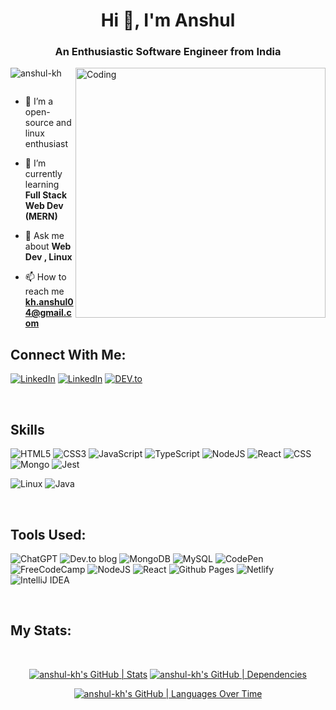 <h1 align="center">Hi 👋, I'm Anshul</h1>
<h3 align="center">An Enthusiastic Software Engineer from India</h3>
<img align="right" width="400" src="https://media.giphy.com/media/CuuSHzuc0O166MRfjt/giphy.gif" alt="Coding">

<p align="left"> <img src="https://komarev.com/ghpvc/?username=anshul-kh&label=Profile%20views&color=0e75b6&style=flat" alt="anshul-kh" /> </p>

<p align="left"> <a href="https://twitter.com/" target="blank"><img src="https://img.shields.io/twitter/follow/?logo=twitter&style=for-the-badge" alt="" /></a> </p>

- 🔭 I’m a open-source and linux enthusiast

- 🌱 I’m currently learning **Full Stack Web Dev (MERN)**

- 💬 Ask me about **Web Dev , Linux**

- 📫 How to reach me **kh.anshul04@gmail.com**

<h2>Connect With Me:</h2>
<p align="left">
<a href="https://www.linkedin.com/in/anshul-o4/" target="_blank"><img src="https://img.shields.io/badge/LinkedIn-%230077B5.svg?&style=flat-square&logo=linkedin&logoColor=white" alt="LinkedIn"></a>
<a href="https://anshul-kh.hashnode.dev/" title="_blank"><img src="https://img.shields.io/badge/Hashnode-2962FF?style=for-the-badge&logo=hashnode&logoColor=white" alt="LinkedIn"></a>
<a href="https://dev.to/" target="_blank"><img src="https://img.shields.io/badge/DEV-%230A0A0A.svg?&style=flat-square&logo=DEV.to&logoColor=white" alt="DEV.to"></a>
</p>
<br>
<h2 align="left">Skills</h2>
<p align="left">

 ![HTML5](https://img.shields.io/badge/html5-%23E34F26.svg?style=for-the-badge&logo=html5&logoColor=white)
 ![CSS3](https://img.shields.io/badge/css3-%231572B6.svg?style=for-the-badge&logo=css3&logoColor=white)
 ![JavaScript](https://img.shields.io/badge/javascript-%23323330.svg?style=for-the-badge&logo=javascript&logoColor=%23F7DF1E)
 ![TypeScript](https://img.shields.io/badge/typescript-%23007ACC.svg?style=for-the-badge&logo=typescript&logoColor=white)
 ![NodeJS](https://img.shields.io/badge/Node.js-43853D?style=for-the-badge&logo=node.js&logoColor=white)
 ![React](https://img.shields.io/badge/React-20232A?style=for-the-badge&logo=react&logoColor=61DAFB)
 ![CSS](https://img.shields.io/badge/Tailwind_CSS-38B2AC?style=for-the-badge&logo=tailwind-css&logoColor=white)
 ![Mongo](https://img.shields.io/badge/MongoDB-4EA94B?style=for-the-badge&logo=mongodb&logoColor=white)
 ![Jest](https://img.shields.io/badge/Jest-323330?style=for-the-badge&logo=Jest&logoColor=white)

 </p>

 <p align="left">
  
 ![Linux](https://img.shields.io/badge/Linux-FCC624?style=for-the-badge&logo=linux&logoColor=black)
 ![Java](https://img.shields.io/badge/java-%23ED8B00.svg?style=for-the-badge&logo=openjdk&logoColor=white)

 
 </p>

<br>
<h2 align="left">Tools Used:</h2>
 <p align="left">


 ![ChatGPT](https://img.shields.io/badge/chatGPT-74aa9c?style=for-the-badge&logo=openai&logoColor=white)
 ![Dev.to blog](https://img.shields.io/badge/dev.to-0A0A0A?style=for-the-badge&logo=dev.to&logoColor=white)
 ![MongoDB](https://img.shields.io/badge/MongoDB-%234ea94b.svg?style=for-the-badge&logo=mongodb&logoColor=white)
 ![MySQL](https://img.shields.io/badge/mysql-%2300f.svg?style=for-the-badge&logo=mysql&logoColor=white)
 ![CodePen](https://img.shields.io/badge/Codepen-000000?style=for-the-badge&logo=codepen&logoColor=white)
 ![FreeCodeCamp](https://img.shields.io/badge/Freecodecamp-%23123.svg?&style=for-the-badge&logo=freecodecamp&logoColor=green)
 ![NodeJS](https://img.shields.io/badge/node.js-6DA55F?style=for-the-badge&logo=node.js&logoColor=white)
 ![React](https://img.shields.io/badge/react-%2320232a.svg?style=for-the-badge&logo=react&logoColor=%2361DAFB)
 ![Github Pages](https://img.shields.io/badge/github%20pages-121013?style=for-the-badge&logo=github&logoColor=white)
 ![Netlify](https://img.shields.io/badge/netlify-%23000000.svg?style=for-the-badge&logo=netlify&logoColor=#00C7B7)
 ![IntelliJ IDEA](https://img.shields.io/badge/IntelliJIDEA-000000.svg?style=for-the-badge&logo=intellij-idea&logoColor=white)

 </p> 


<br>

<h2>My Stats:</h2>
<br>

<div align="center" > 

  
[![anshul-kh's GitHub | Stats](https://stats.quine.sh/anshul-kh/github?theme=dark)](https://quine.sh?utm_source=widgets&utm_campaign=anshul-kh) 
[![anshul-kh's GitHub | Dependencies](https://stats.quine.sh/anshul-kh/dependencies?theme=dark)](https://quine.sh?utm_source=widgets&utm_campaign=anshul-kh)


[![anshul-kh's GitHub | Languages Over Time](https://stats.quine.sh/anshul-kh/languages-over-time?theme=dark)](https://quine.sh?utm_source=widgets&utm_campaign=anshul-kh)

</div>
    
<!--  <br>
  <h2>Activity Graphs</h2>
     -->
<!-- [![Anshul's github activity graph](https://github-readme-activity-graph.cyclic.app/graph?username=anshul-kh&bg_color=000000&color=ff0000&line=ffff00&point=00ffff&area=true&hide_border=true)](https://github.com/ashutosh00710/github-readme-activity-graph) -->

<br>
